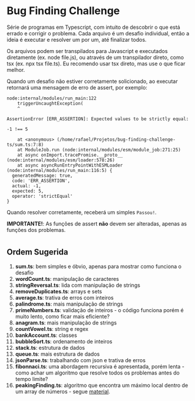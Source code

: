 # Bug Finding Challenge

Série de programas em Typescript, com intuito de descobrir o que está errado e corrigir o problema. Cada arquivo é um desafio individual, então a ideia é executar e resolver um por um, até finalizar todos. 

Os arquivos podem ser transpilados para Javascript e executados diretamente (ex. node file.js), ou através de um transpilador direto, como tsx (ex. npx tsx file.ts). Eu recomendo usar tsx direto, mas use o que ficar melhor.

Quando um desafio não estiver corretamente solicionado, ao executar retornará uma mensagem de erro de assert, por exemplo:

```
node:internal/modules/run_main:122
    triggerUncaughtException(
    ^

AssertionError [ERR_ASSERTION]: Expected values to be strictly equal:

-1 !== 5

    at <anonymous> (/home/rafael/Projetos/bug-finding-challenge-ts/sum.ts:7:8)
    at ModuleJob.run (node:internal/modules/esm/module_job:271:25)
    at async onImport.tracePromise.__proto__ (node:internal/modules/esm/loader:578:26)
    at async asyncRunEntryPointWithESMLoader (node:internal/modules/run_main:116:5) {
  generatedMessage: true,
  code: 'ERR_ASSERTION',
  actual: -1,
  expected: 5,
  operator: 'strictEqual'
}
```

Quando resolver corretamente, receberá um simples ```Passou!```.

**IMPORTANTE!**: As funções de assert **não** devem ser alteradas, apenas as funções dos problemas.

#

## Ordem Sugerida

1. **sum.ts**: bem simples e óbvio, apenas para mostrar como funciona o desafio
2. **wordCount.ts**: manipulação de caracteres
3. **stringReversal.ts**: lida com manipulação de strings
4. **removeDuplicates.ts**: arrays e sets
5. **average.ts**: trativa de erros com inteiros
6. **palindrome.ts**: mais manipulação de strings
7. **primeNumbers.ts**: validação de inteiros - o código funciona porém é muito lento, como ficar mais eficiente?
8. **anagram.ts**: mais manipulação de strings
9. **countVowel.ts**: string e regex
10. **bankAccount.ts**: classes
11. **bubbleSort.ts**: ordenamento de inteiros
12. **stack.ts**: estrutura de dados
13. **queue.ts**: mais estrutura de dados
14. **jsonParse.ts**: trabalhando com json e trativa de erros
15. **fibonnaci.ts**: uma abordagem recursiva é apresentada, porém lenta - como achar um algoritmo que resolve todos os problemas antes do tempo limite?
16. **peakingFinding.ts**: algoritmo que encontra um máximo local dentro de um array de números - segue [material](https://courses.csail.mit.edu/6.006/spring11/lectures/lec02.pdf).
